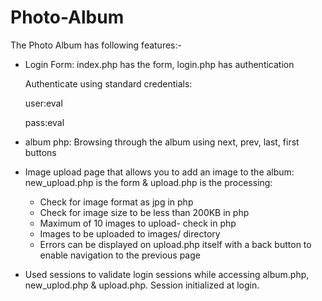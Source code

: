 # Photo-Album
The Photo Album has following features:-

- Login Form: index.php has the form, login.php has authentication

	Authenticate using standard credentials:
	
	user:eval 
	
	pass:eval
	
- album php: Browsing through the album using next, prev, last, first buttons

- Image upload page that allows you to add an image to the album: new_upload.php is the form 
  & upload.php is the processing:
		
	- Check for image format as jpg in php
	- Check for image size to be less than 200KB in php
	- Maximum of 10 images to upload- check in php
	- Images to be uploaded to images/ directory 
	- Errors can be displayed on upload.php itself with a back button to 
	  enable navigation to the previous page

- Used sessions to validate login sessions while accessing album.php, new_uplod.php & upload.php. 
Session initialized at login.
